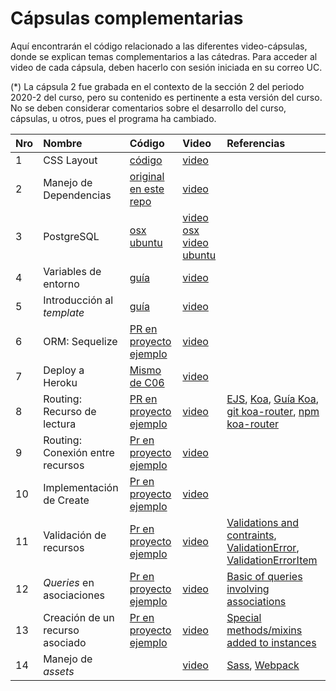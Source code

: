 # Cápsulas complementarias

Aquí encontrarán el código relacionado a las diferentes video-cápsulas, donde se explican temas complementarios a las cátedras. Para acceder al video de cada cápsula, deben hacerlo con sesión iniciada en su correo UC.

(*) La cápsula 2 fue grabada en el contexto de la sección 2 del periodo 2020-2 del curso, pero su contenido es pertinente a esta versión del curso. No se deben considerar comentarios sobre el desarrollo del curso, cápsulas, u otros, pues el programa ha cambiado.


| Nro  | Nombre                 | Código                        | Video                                         | Referencias |
| :--- | :--------------------- | :---------------------------- | :-------------------------------------------- | :---------- |
| 1    | CSS Layout             | [código](01-css-layout)       | [video](https://drive.google.com/file/d/1plZp3jonHUz1AvvkyA9TRKinDeKMm-zS/view?usp=sharing) |
| 2    | Manejo de Dependencias | [original](https://github.com/PUCIIC2513/2020-2/tree/edf043e593eab1469d7aef1ed3c7d515dfa353d5/Material/carrito) [en este repo](02-dependency-management) | [video](https://drive.google.com/file/d/1TWEB6RFTREVpwCyIimO4GOupobndRr-B/view?usp=sharing) |
| 3    | PostgreSQL             | [osx](03-postgresql/osx) [ubuntu](03-postgresql/ubuntu)| [video osx](https://drive.google.com/file/d/1UPyqIrCnCTU_5FubZ-xf-z3AgzYa27nN/view?usp=sharing) [video ubuntu](https://drive.google.com/file/d/1eJWm50bVQo_zTRr-3S4tPMxe2h3JFCfN/view?usp=sharing) |
| 4    | Variables de entorno   | [guía](04-env-variables)| [video](https://drive.google.com/file/d/1bhGGE95oK_4GLz_hBxGi7aCZ-X60fARF/view?usp=sharing) |
| 5    | Introducción al _template_ | [guía](05-course-template)| [video](https://drive.google.com/file/d/16Rt7R6lu46X86LPf6do-v6bjHbP9KhAL/view?usp=sharing) |
| 6    | ORM: Sequelize | [PR en proyecto ejemplo](https://github.com/IIC2513-2021-1/GudReads/pull/1)| [video](https://drive.google.com/file/d/1RyyKcPBDD61AGh8aFULFOkUj716xeMKj/view?usp=sharing) |
| 7    | Deploy a Heroku | [Mismo de C06](https://github.com/IIC2513-2021-1/GudReads/pull/1)| [video](https://drive.google.com/file/d/1rtUxr2MlvqYNR5LuKmFi4bCIASByz6qx/view?usp=sharing)  |
| 8    | Routing: Recurso de lectura | [PR en proyecto ejemplo](https://github.com/IIC2513-2021-1/GudReads/pull/2)| [video](https://drive.google.com/file/d/1IEbGFepbOLrrBLOX_fzAIEZnyWm74RM4/view?usp=sharing) | [EJS](https://ejs.co/#about), [Koa](https://koajs.com/), [Guía Koa](https://github.com/koajs/koa/blob/master/docs/guide.md), [git koa-router](https://github.com/ZijianHe/koa-router), [npm koa-router](https://www.npmjs.com/package/koa-router)|
| 9    | Routing: Conexión entre recursos | [Pr en proyecto ejemplo](https://github.com/IIC2513-2021-1/GudReads/pull/3) | [video](https://drive.google.com/file/d/1cnGF5UFapXaxytFVYrWnI08lmfKekD2E/view?usp=sharing)|
| 10    | Implementación de Create | [Pr en proyecto ejemplo](https://github.com/IIC2513-2021-1/GudReads/pull/4) | [video](https://drive.google.com/file/d/1fdi8dnrGSH5G0lVJYxq0wHUscSdLIIJ9/view?usp=sharing)|
| 11    | Validación de recursos | [Pr en proyecto ejemplo](https://github.com/IIC2513-2021-1/GudReads/pull/7) | [video](https://drive.google.com/file/d/1htodik2plUarPSh2Sl0DswJezoCbEbWw/view?usp=sharing)|[Validations and contraints](https://sequelize.org/master/manual/validations-and-constraints.html), [ValidationError](https://sequelize.org/master/class/lib/errors/validation-error.js~ValidationError.html), [ValidationErrorItem](https://sequelize.org/master/class/lib/errors/validation-error.js~ValidationErrorItem.html)
| 12    | _Queries_ en asociaciones | [Pr en proyecto ejemplo](https://github.com/IIC2513-2021-1/GudReads/pull/8) | [video](https://drive.google.com/file/d/1GH2P5zT_x3Ls5tHazQm2j0uTPD4bhviH/view?usp=sharing)| [Basic of queries involving associations](https://sequelize.org/master/manual/assocs.html#basics-of-queries-involving-associations)
| 13    | Creación de un recurso asociado | [Pr en proyecto ejemplo](https://github.com/IIC2513-2021-1/GudReads/pull/9) | [video](https://drive.google.com/file/d/1QTO9d4_Dw1nu47Rn0N_-p4hgTG2dySn3/view?usp=sharing)|[Special methods/mixins added to instances](https://sequelize.org/master/manual/assocs.html#special-methods-mixins-added-to-instances)
| 14    | Manejo de _assets_ | | [video](https://drive.google.com/file/d/1VspI7gu5zgn3Ajxs5VN48wqzjfJk52Rm/view?usp=sharing)|[Sass](https://sass-lang.com/guide), [Webpack](https://webpack.js.org/)
